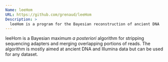 ```yaml
---
Name: leeHom
URL: https://github.com/grenaud/leeHom
Description: >
  leeHom is a program for the Bayesian reconstruction of ancient DNA
---
```


leeHom is a Bayesian maximum _a posteriori_ algorithm for stripping
sequencing adapters and merging overlapping portions of reads.
The algorithm is mostly aimed at ancient DNA and Illumina data but
can be used for any dataset.
